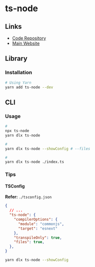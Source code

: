 # ts-node

## Links

- [Code Repository](https://github.com/TypeStrong/ts-node)
- [Main Website](https://typestrong.org/ts-node/)

## Library

### Installation

```sh
# Using Yarn
yarn add ts-node --dev
```

## CLI

### Usage

```sh
#
npx ts-node
yarn dlx ts-node

#
yarn dlx ts-node --showConfig # --files

#
yarn dlx ts-node ./index.ts
```

### Tips

#### TSConfig

**Refer:** `./tsconfig.json`

```json
{
  // ...
  "ts-node": {
    "compilerOptions": {
      "module": "commonjs",
      "target": "esnext"
    },
    "transpileOnly": true,
    "files": true,
  },
}
```

```sh
yarn dlx ts-node --showConfig
```
